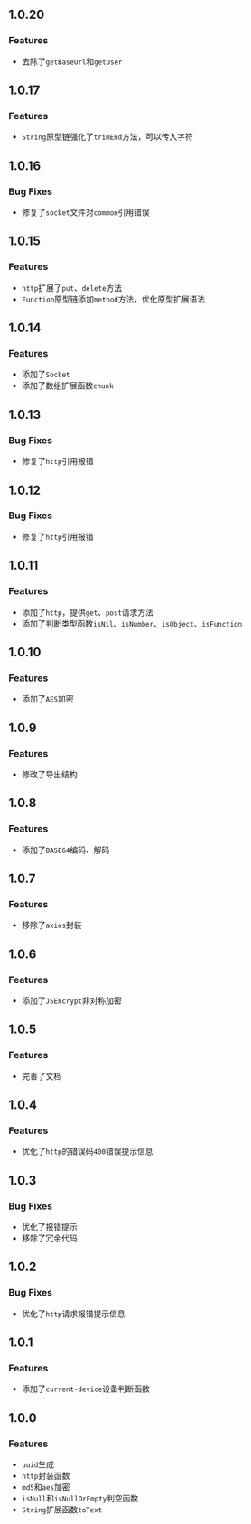 ## 1.0.20

### Features

- 去除了`getBaseUrl`和`getUser`

## 1.0.17

### Features

- `String`原型链强化了`trimEnd`方法，可以传入字符

## 1.0.16

### Bug Fixes

- 修复了`socket`文件对`common`引用错误

## 1.0.15

### Features

- `http`扩展了`put`、`delete`方法
- `Function`原型链添加`method`方法，优化原型扩展语法

## 1.0.14

### Features

- 添加了`Socket`
- 添加了数组扩展函数`chunk`

## 1.0.13

### Bug Fixes

- 修复了`http`引用报错

## 1.0.12

### Bug Fixes

- 修复了`http`引用报错

## 1.0.11

### Features

- 添加了`http`，提供`get`、`post`请求方法
- 添加了判断类型函数`isNil`、`isNumber`、`isObject`、`isFunction`

## 1.0.10

### Features

- 添加了`AES`加密

## 1.0.9

### Features

- 修改了导出结构

## 1.0.8

### Features

- 添加了`BASE64`编码、解码

## 1.0.7

### Features

- 移除了`axios`封装

## 1.0.6

### Features

- 添加了`JSEncrypt`非对称加密

## 1.0.5

### Features

- 完善了文档

## 1.0.4

### Features

- 优化了`http`的错误码`400`错误提示信息

## 1.0.3

### Bug Fixes

- 优化了报错提示
- 移除了冗余代码

## 1.0.2

### Bug Fixes

- 优化了`http`请求报错提示信息

## 1.0.1

### Features

- 添加了`current-device`设备判断函数

## 1.0.0

### Features

- `uuid`生成
- `http`封装函数
- `md5`和`aes`加密
- `isNull`和`isNullOrEmpty`判空函数
- `String`扩展函数`toText`
